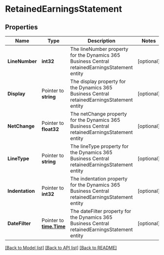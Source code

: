 # RetainedEarningsStatement

## Properties

Name | Type | Description | Notes
------------ | ------------- | ------------- | -------------
**LineNumber** | **int32** | The lineNumber property for the Dynamics 365 Business Central retainedEarningsStatement entity | [optional] 
**Display** | Pointer to **string** | The display property for the Dynamics 365 Business Central retainedEarningsStatement entity | [optional] 
**NetChange** | Pointer to **float32** | The netChange property for the Dynamics 365 Business Central retainedEarningsStatement entity | [optional] 
**LineType** | Pointer to **string** | The lineType property for the Dynamics 365 Business Central retainedEarningsStatement entity | [optional] 
**Indentation** | Pointer to **int32** | The indentation property for the Dynamics 365 Business Central retainedEarningsStatement entity | [optional] 
**DateFilter** | Pointer to [**time.Time**](time.Time.md) | The dateFilter property for the Dynamics 365 Business Central retainedEarningsStatement entity | [optional] 

[[Back to Model list]](../README.md#documentation-for-models) [[Back to API list]](../README.md#documentation-for-api-endpoints) [[Back to README]](../README.md)


